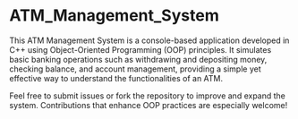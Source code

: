 # ATM_Management_System

This ATM Management System is a console-based application developed in C++ using Object-Oriented Programming (OOP) principles. It simulates basic banking operations such as withdrawing and depositing money, checking balance, and account management, providing a simple yet effective way to understand the functionalities of an ATM.

Feel free to submit issues or fork the repository to improve and expand the system. Contributions that enhance OOP practices are especially welcome!
